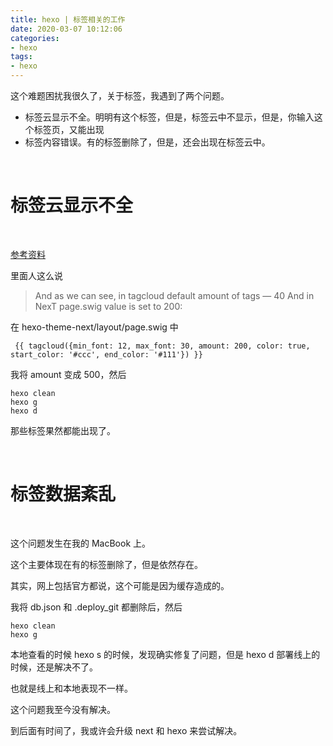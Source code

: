 ```yaml
---
title: hexo | 标签相关的工作
date: 2020-03-07 10:12:06
categories:
- hexo
tags:
- hexo
---
```

这个难题困扰我很久了，关于标签，我遇到了两个问题。

- 标签云显示不全。明明有这个标签，但是，标签云中不显示，但是，你输入这个标签页，又能出现
- 标签内容错误。有的标签删除了，但是，还会出现在标签云中。

<!-- more -->

<br/>

# 标签云显示不全

<br/>

[参考资料](https://github.com/iissnan/hexo-theme-next/issues/1908)

里面人这么说

>And as we can see, in tagcloud default amount of tags — 40
And in NexT page.swig value is set to 200:

在 hexo-theme-next/layout/page.swig 中

	 {{ tagcloud({min_font: 12, max_font: 30, amount: 200, color: true, start_color: '#ccc', end_color: '#111'}) }} 

我将 amount 变成 500，然后

	hexo clean
	hexo g
	hexo d

那些标签果然都能出现了。

<br/>

# 标签数据紊乱

<br/>

这个问题发生在我的 MacBook 上。

这个主要体现在有的标签删除了，但是依然存在。

其实，网上包括官方都说，这个可能是因为缓存造成的。

我将 db.json 和 .deploy_git 都删除后，然后

	hexo clean
	hexo g

本地查看的时候 hexo s 的时候，发现确实修复了问题，但是 hexo d 部署线上的时候，还是解决不了。

也就是线上和本地表现不一样。

这个问题我至今没有解决。

到后面有时间了，我或许会升级 next 和 hexo 来尝试解决。